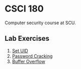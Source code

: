 # CSCI 180

Computer security course at SCU.

## Lab Exercises

1. [Set UID](lab1)
2. [Password Cracking](lab2)
3. [Buffer Overflow](lab3)
